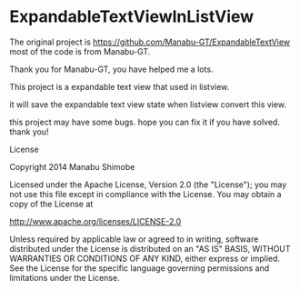 ExpandableTextViewInListView
============================

The original project is https://github.com/Manabu-GT/ExpandableTextView
most of the code is from Manabu-GT.

Thank you for Manabu-GT, you have helped me a lots.

This project is a expandable text view that used in listview.

it will save the expandable text view state when listview convert this view.

this project may have some bugs. hope you can fix it if you have solved. thank you!



License



   Copyright 2014 Manabu Shimobe

   Licensed under the Apache License, Version 2.0 (the "License");
   you may not use this file except in compliance with the License.
   You may obtain a copy of the License at

   http://www.apache.org/licenses/LICENSE-2.0

   Unless required by applicable law or agreed to in writing, software
   distributed under the License is distributed on an "AS IS" BASIS,
   WITHOUT WARRANTIES OR CONDITIONS OF ANY KIND, either express or implied.
   See the License for the specific language governing permissions and
   limitations under the License.
